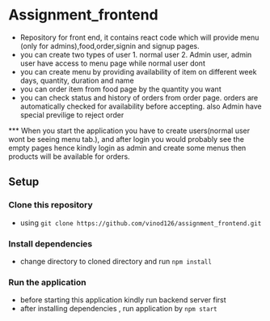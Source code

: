 # Assignment_frontend
- Repository for front end, it contains react code which will provide menu (only for admins),food,order,signin and signup pages.
- you can create two types of user  1. normal user 2. Admin user, admin user have access to menu page while normal user dont
- you can create menu by providing availability of item on different week days, quantity, duration and name
- you can order item from food page by the quantity you want
- you can check status and history of orders from order page. orders are automatically checked for availability before accepting. also Admin have special previlige to reject order

*** When you start the application you have to create users(normal user wont be seeing menu tab.), and after login you would probably see the empty pages  hence kindly login as admin and create some menus then products will be available for orders. 

## Setup
### Clone this repository
- using `git clone https://github.com/vinod126/assignment_frontend.git`
### Install dependencies
- change directory to cloned directory and run `npm install`
### Run the application
- before starting this application kindly run backend server first
- after installing dependencies , run application by `npm start`

